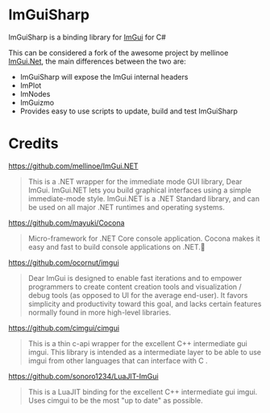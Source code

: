 # ImGuiSharp
ImGuiSharp is a binding library for [ImGui](https://github.com/ocornut/imgui) for C#

This can be considered a fork of the awesome project by mellinoe [ImGui.Net](https://github.com/mellinoe/ImGui.NET), the main differences between the two are:

- ImGuiSharp will expose the ImGui internal headers
- ImPlot
- ImNodes
- ImGuizmo
- Provides easy to use scripts to update, build and test ImGuiSharp


# Credits

https://github.com/mellinoe/ImGui.NET
> This is a .NET wrapper for the immediate mode GUI library, Dear ImGui. ImGui.NET lets you build graphical interfaces using a simple immediate-mode style. ImGui.NET is a .NET Standard library, and can be used on all major .NET runtimes and operating systems.

https://github.com/mayuki/Cocona
> Micro-framework for .NET Core console application. Cocona makes it easy and fast to build console applications on .NET.🚀

https://github.com/ocornut/imgui

> Dear ImGui is designed to enable fast iterations and to empower programmers to create content creation tools and visualization / debug tools (as opposed to UI for the average end-user). It favors simplicity and productivity toward this goal, and lacks certain features normally found in more high-level libraries.

https://github.com/cimgui/cimgui
> This is a thin c-api wrapper for the excellent C++ intermediate gui imgui. This library is intended as a intermediate layer to be able to use imgui from other languages that can interface with C .

https://github.com/sonoro1234/LuaJIT-ImGui
>This is a LuaJIT binding for the excellent C++ intermediate gui imgui. Uses cimgui to be the most "up to date" as possible.